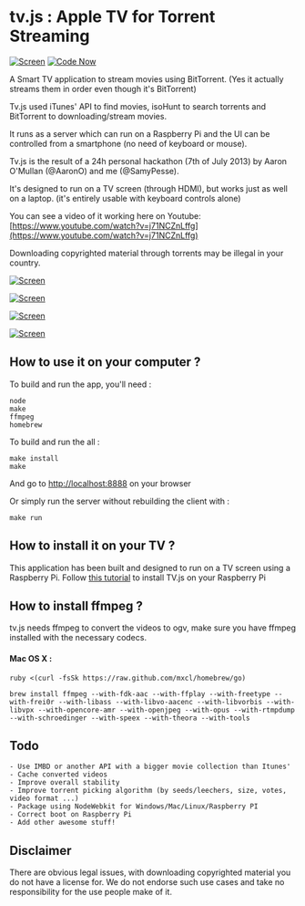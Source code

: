 tv.js : Apple TV for Torrent Streaming
====

[![Screen](https://raw.github.com/SamyPesse/movies/master/screens/2.png)](https://raw.github.com/SamyPesse/movies/master/screens/2b.png)
[![Code Now](https://friendco.de/widgets/image/codenow?url=https%3A%2F%2Fgithub.com%2FSamyPesse%2Ftv.js.git)](https://friendco.de/widgets/url/codenow?url=https%3A%2F%2Fgithub.com%2FSamyPesse%2Ftv.js.git)

A Smart TV application to stream movies using BitTorrent. (Yes it actually streams them in order even though it's BitTorrent)

Tv.js used iTunes' API to find movies, isoHunt to search torrents and BitTorrent to downloading/stream movies.

It runs as a server which can run on a Raspberry Pi and the UI can be controlled from a smartphone (no need of keyboard or mouse).

Tv.js is the result of a 24h personal hackathon (7th of July 2013) by Aaron O'Mullan (@AaronO) and me (@SamyPesse).

It's designed to run on a TV screen (through HDMI), but works just as well on a laptop. (it's entirely usable with keyboard controls alone)

You can see a video of it working here on Youtube: [https://www.youtube.com/watch?v=j71NCZnLffg](https://www.youtube.com/watch?v=j71NCZnLffg)

Downloading copyrighted material through torrents may be illegal in your country.

[![Screen](https://raw.github.com/SamyPesse/movies/master/screens/1.png)](https://raw.github.com/SamyPesse/movies/master/screens/1b.png)

[![Screen](https://raw.github.com/SamyPesse/movies/master/screens/3.png)](https://raw.github.com/SamyPesse/movies/master/screens/3b.png)

[![Screen](https://raw.github.com/SamyPesse/movies/master/screens/4.png)](https://raw.github.com/SamyPesse/movies/master/screens/4b.png)

[![Screen](https://raw.github.com/SamyPesse/movies/master/screens/5.png)](https://raw.github.com/SamyPesse/movies/master/screens/5b.png)





## How to use it on your computer ?

To build and run the app, you'll need :

    node
    make
    ffmpeg
	homebrew


To build and run the all :

    make install
    make

And go to [http://localhost:8888](http://localhost:8888) on your browser

Or simply run the server without rebuilding the client with :

    make run


## How to install it on your TV ?

This application has been built and designed to run on a TV screen using a Raspberry Pi.
Follow [this tutorial](https://github.com/SamyPesse/tv.js/blob/master/raspberrypi/README.md) to install TV.js on your Raspberry Pi

## How to install ffmpeg ?

tv.js needs ffmpeg to convert the videos to ogv, make sure you have ffmpeg installed with the necessary codecs.

#### Mac OS X :

	ruby <(curl -fsSk https://raw.github.com/mxcl/homebrew/go)

    brew install ffmpeg --with-fdk-aac --with-ffplay --with-freetype --with-frei0r --with-libass --with-libvo-aacenc --with-libvorbis --with-libvpx --with-opencore-amr --with-openjpeg --with-opus --with-rtmpdump --with-schroedinger --with-speex --with-theora --with-tools


## Todo
    - Use IMBD or another API with a bigger movie collection than Itunes'
    - Cache converted videos
    - Improve overall stability
    - Improve torrent picking algorithm (by seeds/leechers, size, votes, video format ...)
    - Package using NodeWebkit for Windows/Mac/Linux/Raspberry PI
    - Correct boot on Raspberry Pi
    - Add other awesome stuff!


## Disclaimer

There are obvious legal issues, with downloading copyrighted material you do not have a license for. We do not endorse such use cases and take no responsibility for the use people make of it.
